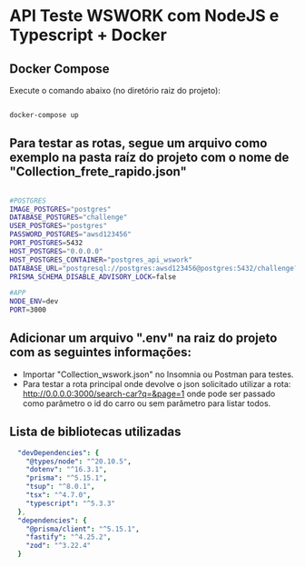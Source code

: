 # API Teste WSWORK com NodeJS e Typescript + Docker

## Docker Compose

Execute o comando abaixo (no diretório raiz do projeto):

```bash

docker-compose up

```

## Para testar as rotas, segue um arquivo como exemplo na pasta raíz do projeto com o nome de "Collection_frete_rapido.json"

```bash

#POSTGRES
IMAGE_POSTGRES="postgres"
DATABASE_POSTGRES="challenge"
USER_POSTGRES="postgres"
PASSWORD_POSTGRES="awsd123456"
PORT_POSTGRES=5432
HOST_POSTGRES="0.0.0.0"
HOST_POSTGRES_CONTAINER="postgres_api_wswork"
DATABASE_URL="postgresql://postgres:awsd123456@postgres:5432/challenge?schema=challenge"
PRISMA_SCHEMA_DISABLE_ADVISORY_LOCK=false

#APP
NODE_ENV=dev
PORT=3000

```

## Adicionar um arquivo ".env" na raiz do projeto com as seguintes informações:

- Importar "Collection_wswork.json" no Insomnia ou Postman para testes.
- Para testar a rota principal onde devolve o json solicitado utilizar a rota: http://0.0.0.0:3000/search-car?q=&page=1
  onde pode ser passado como parâmetro o id do carro ou sem parâmetro para listar todos.

## Lista de bibliotecas utilizadas

```yaml
  "devDependencies": {
    "@types/node": "^20.10.5",
    "dotenv": "^16.3.1",
    "prisma": "^5.15.1",
    "tsup": "^8.0.1",
    "tsx": "^4.7.0",
    "typescript": "^5.3.3"
  },
  "dependencies": {
    "@prisma/client": "^5.15.1",
    "fastify": "^4.25.2",
    "zod": "^3.22.4"
  }
```
